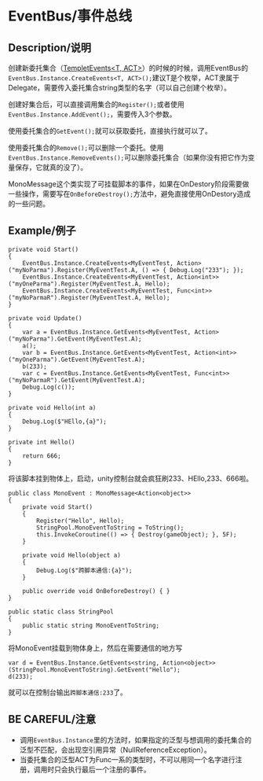 # EventBus/事件总线

## Description/说明
创建新委托集合（[TempletEvents<T, ACT>][1]）的时候的时候，调用EventBus的`EventBus.Instance.CreateEvents<T, ACT>();`建议T是个枚举，ACT隶属于Delegate，需要传入委托集合string类型的名字（可以自己创建个枚举）。

创建好集合后，可以直接调用集合的`Register();`或者使用`EventBus.Instance.AddEvent();`，需要传入3个参数。

使用委托集合的`GetEvent();`就可以获取委托，直接执行就可以了。

使用委托集合的`Remove();`可以删除一个委托。使用`EventBus.Instance.RemoveEvents();`可以删除委托集合（如果你没有把它作为变量保存，它就真的没了）。

MonoMessage这个类实现了可挂载脚本的事件，如果在OnDestory阶段需要做一些操作，需要写在`OnBeforeDestroy();`方法中，避免直接使用OnDestory造成的一些问题。

## Example/例子
```
private void Start()
{
	EventBus.Instance.CreateEvents<MyEventTest, Action>("myNoParma").Register(MyEventTest.A, () => { Debug.Log("233"); });
	EventBus.Instance.CreateEvents<MyEventTest, Action<int>>("myOneParma").Register(MyEventTest.A, Hello);
	EventBus.Instance.CreateEvents<MyEventTest, Func<int>>("myNoParmaR").Register(MyEventTest.A, Hello);
}

private void Update()
{
	var a = EventBus.Instance.GetEvents<MyEventTest, Action>("myNoParma").GetEvent(MyEventTest.A);
	a();
	var b = EventBus.Instance.GetEvents<MyEventTest, Action<int>>("myOneParma").GetEvent(MyEventTest.A);
	b(233);
	var c = EventBus.Instance.GetEvents<MyEventTest, Func<int>>("myNoParmaR").GetEvent(MyEventTest.A);
	Debug.Log(c());
}

private void Hello(int a)
{
	Debug.Log($"HEllo,{a}");
}

private int Hello()
{
	return 666;
}
```

将该脚本挂到物体上，启动，unity控制台就会疯狂刷233、HEllo,233、666啦。

```
public class MonoEvent : MonoMessage<Action<object>>
{
	private void Start()
	{
		Register("Hello", Hello);
		StringPool.MonoEventToString = ToString();
		this.InvokeCoroutine(() => { Destroy(gameObject); }, 5F);
	}

	private void Hello(object a)
	{
		Debug.Log($"跨脚本通信:{a}");
	}

	public override void OnBeforeDestroy() { }
}

public static class StringPool
{
	public static string MonoEventToString;
}
```
将MonoEvent挂载到物体身上，然后在需要通信的地方写
```
var d = EventBus.Instance.GetEvents<string, Action<object>>(StringPool.MonoEventToString).GetEvent("Hello");
d(233);
```

就可以在控制台输出`跨脚本通信:233`了。

## BE CAREFUL/注意
* 调用`EventBus.Instance`里的方法时，如果指定的泛型与想调用的委托集合的泛型不匹配，会出现空引用异常（NullReferenceException）。
* 当委托集合的泛型ACT为Func一系的类型时，不可以用同一个名字进行注册，调用时只会执行最后一个注册的事件。

[1]:https://github.com/ksgfk/BreakdawnCore/blob/master/Assets/BreakdawnCore/Event/TempletEvents.cs